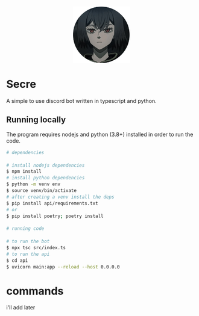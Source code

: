 <p align="center">
<img src="./assets/icon.png" height=150 width=150 align="center">
<h1>Secre </h1>
A simple to use discord bot written in typescript and python.
</p>

## Running locally
The program requires nodejs and python (3.8+) installed in order to run the code.
```sh
# dependencies

# install nodejs dependencies
$ npm install 
# install python dependencies
$ python -m venv env
$ source venv/bin/activate
# after creating a venv install the deps
$ pip install api/requirements.txt
# or
$ pip install poetry; poetry install

# running code

# to run the bot
$ npx tsc src/index.ts
# to run the api
$ cd api
$ uvicorn main:app --reload --host 0.0.0.0

```
# commands
i'll add later




